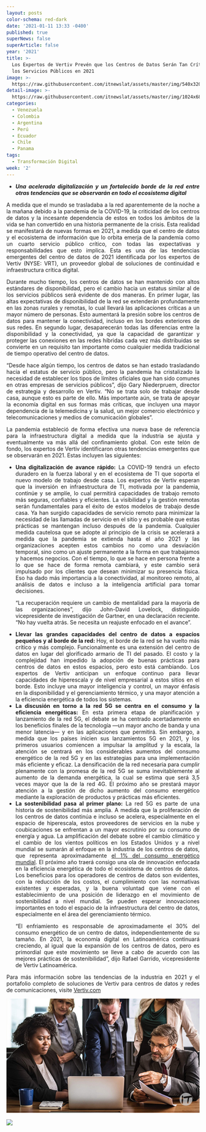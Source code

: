 ```yaml
---
layout: posts
color-schema: red-dark
date: '2021-01-11 13:33 -0400'
published: true
superNews: false
superArticle: false
year: '2021'
title: >-
  Los Expertos de Vertiv Prevén que los Centros de Datos Serán Tan Críticos como
  los Servicios Públicos en 2021
image: >-
  https://raw.githubusercontent.com/itnewslat/assets/master/img/540x320/Reunion-Ejecutivos-p.jpg
detail-image: >-
  https://raw.githubusercontent.com/itnewslat/assets/master/img/1024x680/Reunion-Ejecutivos-g.jpg
categories:
  - Venezuela
  - Colombia
  - Argentina
  - Perú
  - Ecuador
  - Chile
  - Panama
tags:
  - Transformación Digital
week: '2'
---
```

<ul style="text-align: justify;">
	<li><strong><em>Una acelerada digitalización y un fortalecido borde de la red entre otras tendencias que se observarán en todo el ecosistema digital</em></strong></li>
</ul>
<p style="text-align: justify;">A medida que el mundo se trasladaba a la red aparentemente de la noche a la mañana debido a la pandemia de la COVID-19, la criticidad de los centros de datos y la incesante dependencia de estos en todos los ámbitos de la vida se han convertido en una historia permanente de la crisis. Esta realidad se manifestará de nuevas formas en 2021, a medida que el centro de datos y el ecosistema de información que lo orbita emerja de la pandemia como un cuarto servicio público crítico, con todas las expectativas y responsabilidades que esto implica. Esta es una de las tendencias emergentes del centro de datos de 2021 identificada por los expertos de Vertiv (NYSE: VRT), un proveedor global de soluciones de continuidad e infraestructura crítica digital.</p>
<p style="text-align: justify;">Durante mucho tiempo, los centros de datos se han mantenido con altos estándares de disponibilidad, pero el cambio hacia un estatus similar al de los servicios públicos será evidente de dos maneras. En primer lugar, las altas expectativas de disponibilidad de la red se extenderán profundamente en las zonas rurales y remotas, lo cual llevará las aplicaciones críticas a un mayor número de personas. Esto aumentará la presión sobre los centros de datos para mantener la conectividad, incluso en los bordes exteriores de sus redes. En segundo lugar, desaparecerán todas las diferencias entre la disponibilidad y la conectividad, ya que la capacidad de garantizar y proteger las conexiones en las redes híbridas cada vez más distribuidas se convierte en un requisito tan importante como cualquier medida tradicional de tiempo operativo del centro de datos.</p>
<p style="text-align: justify;">“Desde hace algún tiempo, los centros de datos se han estado trasladando hacia el estatus de servicio público, pero la pandemia ha cristalizado la necesidad de establecer los tipos de límites oficiales que han sido comunes en otras empresas de servicios públicos”, dijo Gary Niederpruem, director de estrategia y desarrollo en Vertiv. “No se trata solo de trabajar desde casa, aunque esto es parte de ello. Más importante aún, se trata de apoyar la economía digital en sus formas más críticas, que incluyen una mayor dependencia de la telemedicina y la salud, un mejor comercio electrónico y telecomunicaciones y medios de comunicación globales”.</p>
<p style="text-align: justify;">La pandemia estableció de forma efectiva una nueva base de referencia para la infraestructura digital a medida que la industria se ajusta y eventualmente va más allá del confinamiento global. Con este telón de fondo, los expertos de Vertiv identificaron otras tendencias emergentes que se observarán en 2021. Estas incluyen las siguientes:</p>

<ul style="text-align: justify;">
	<li><strong>Una digitalización de avance rápido:</strong> La COVID-19 tendrá un efecto duradero en la fuerza laboral y en el ecosistema de TI que soporta el nuevo modelo de trabajo desde casa. Los expertos de Vertiv esperan que la inversión en infraestructura de TI, motivada por la pandemia, continúe y se amplíe, lo cual permitirá capacidades de trabajo remoto más seguras, confiables y eficientes. La visibilidad y la gestión remotas serán fundamentales para el éxito de estos modelos de trabajo desde casa. Ya han surgido capacidades de servicio remoto para minimizar la necesidad de las llamadas de servicio en el sitio y es probable que estas prácticas se mantengan incluso después de la pandemia. Cualquier medida cautelosa que se adopte al principio de la crisis se acelerará a medida que la pandemia se extienda hasta el año 2021 y las organizaciones acepten estos cambios no como una desviación temporal, sino como un ajuste permanente a la forma en que trabajamos y hacemos negocios. Con el tiempo, lo que se hace en persona frente a lo que se hace de forma remota cambiará, y este cambio será impulsado por los clientes que desean minimizar su presencia física. Eso ha dado más importancia a la conectividad, al monitoreo remoto, al análisis de datos e incluso a la inteligencia artificial para tomar decisiones.

“La recuperación requiere un cambio de mentalidad para la mayoría de las organizaciones”, dijo John-David Lovelock, distinguido vicepresidente de investigación de Gartner, en una declaración reciente. “No hay vuelta atrás. Se necesita un reajuste enfocado en el avance”.</li>
	<li><strong>Llevar las grandes capacidades del centro de datos a espacios pequeños y al borde de la red: </strong>Hoy, el borde de la red se ha vuelto más crítico y más complejo. Funcionalmente es una extensión del centro de datos en lugar del glorificado armario de TI del pasado. El costo y la complejidad han impedido la adopción de buenas prácticas para centros de datos en estos espacios, pero esto está cambiando. Los expertos de Vertiv anticipan un enfoque continuo para llevar capacidades de hiperescala y de nivel empresarial a estos sitios en el borde. Esto incluye una mayor inteligencia y control, un mayor énfasis en la disponibilidad y el gerenciamiento térmico, y una mayor atención a la eficiencia energética de todos los sistemas.</li>
	<li><strong>La discusión en torno a la red 5G se centra en el consumo y la eficiencia energéticas:</strong> En esta primera etapa de planificación y lanzamiento de la red 5G, el debate se ha centrado acertadamente en los beneficios finales de la tecnología —un mayor ancho de banda y una menor latencia— y en las aplicaciones que permitirá. Sin embargo, a medida que los países inicien sus lanzamientos 5G en 2021, y los primeros usuarios comiencen a impulsar la amplitud y la escala, la atención se centrará en los considerables aumentos del consumo energético de la red 5G y en las estrategias para una implementación más eficiente y eficaz. La densificación de la red necesaria para cumplir plenamente con la promesa de la red 5G se suma inevitablemente al aumento de la demanda energética, la cual se estima que será 3,5 veces mayor que la de la red 4G. El próximo año se prestará mayor atención a la gestión de dicho aumento del consumo energético mediante la exploración de productos y prácticas más eficientes.</li>
	<li><strong>La sostenibilidad pasa al primer plano:</strong> La red 5G es parte de una historia de sostenibilidad más amplia. A medida que la proliferación de los centros de datos continúa e incluso se acelera, especialmente en el espacio de hiperescala, estos proveedores de servicios en la nube y coubicaciones se enfrentan a un mayor escrutinio por su consumo de energía y agua. La amplificación del debate sobre el cambio climático y el cambio de los vientos políticos en los Estados Unidos y a nivel mundial se sumarán al enfoque en la industria de los centros de datos, que representa aproximadamente <a href="https://science.sciencemag.org/content/367/6481/984">el 1% del consumo energético mundial</a>. El próximo año traerá consigo una ola de innovación enfocada en la eficiencia energética de todo el ecosistema de centros de datos. Los beneficios para los operadores de centros de datos son evidentes, con la reducción de los costos, el cumplimiento con las normativas existentes y esperadas, y la buena voluntad que viene con el establecimiento de una posición de liderazgo en el movimiento de sostenibilidad a nivel mundial. Se pueden esperar innovaciones importantes en todo el espacio de la infraestructura del centro de datos, especialmente en el área del gerenciamiento térmico.

“El enfriamiento es responsable de aproximadamente el 30% del consumo energético de un centro de datos, independientemente de su tamaño. En 2021, la economía digital en Latinoamérica continuará creciendo, al igual que la expansión de los centros de datos, pero es primordial que este movimiento se lleve a cabo de acuerdo con las mejores prácticas de sostenibilidad”, dijo Rafael Garrido, vicepresidente de Vertiv Latinoamérica.</li>
</ul>
<p style="text-align: justify;">Para más información sobre las tendencias de la industria en 2021 y el portafolio completo de soluciones de Vertiv para centros de datos y redes de comunicaciones, visite <a href="https://www.vertiv.com/es-latam/about/news-and-insights/articles/pr-campaigns-reports/vertiv-2021-trends/">Vertiv.com</a></p>

![](https://raw.githubusercontent.com/itnewslat/assets/master/img/540x320/Reunion-Ejecutivos-p.jpg)

<img src="https://tracker.metricool.com/c3po.jpg?hash=56f88a41e39ab42c063cc51676587a04"/>